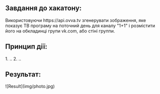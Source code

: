 <h2>Завдання до хакатону:</h2>
Використовуючи https://api.ovva.tv згенерувати зображення, яке показує ТВ програму на поточний день для каналу "1+1" і розмістити його на обкладинці групи vk.com, або стіні группи.

<h2>Принцип дії:</h2>
1. ..
2. ..

<h2>Результат:</h2>
![Result](img/photo.jpg)